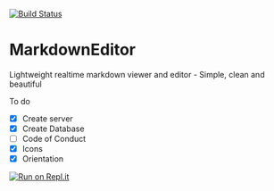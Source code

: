 [![Build Status](https://travis-ci.com/kallyas/markdownEditor.svg?branch=master)](https://travis-ci.com/kallyas/markdownEditor)

# MarkdownEditor
 Lightweight realtime markdown viewer and editor - Simple, clean and beautiful

To do

- [X] Create server
- [X] Create Database
- [ ] Code of Conduct
- [X] Icons
- [X] Orientation

[![Run on Repl.it](https://repl.it/badge/github/kallyas/markdownEditor)](https://repl.it/github/kallyas/markdownEditor)
